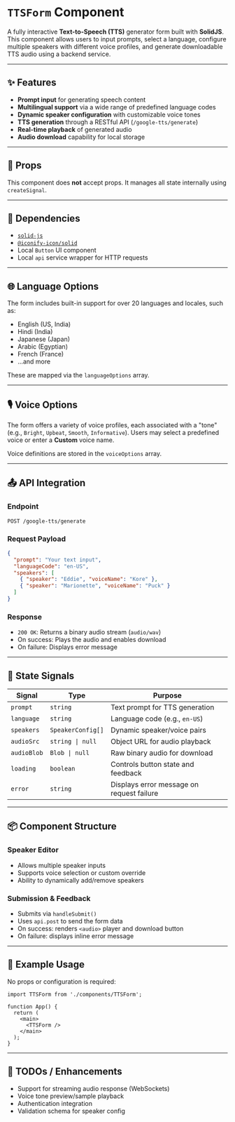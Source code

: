 # `TTSForm` Component

A fully interactive **Text-to-Speech (TTS)** generator form built with **SolidJS**. This component allows users to input prompts, select a language, configure multiple speakers with different voice profiles, and generate downloadable TTS audio using a backend service.

---

## ✨ Features

* **Prompt input** for generating speech content
* **Multilingual support** via a wide range of predefined language codes
* **Dynamic speaker configuration** with customizable voice tones
* **TTS generation** through a RESTful API (`/google-tts/generate`)
* **Real-time playback** of generated audio
* **Audio download** capability for local storage

---

## 🧩 Props

This component does **not** accept props. It manages all state internally using `createSignal`.

---

## 🔧 Dependencies

* [`solid-js`](https://www.solidjs.com/)
* [`@iconify-icon/solid`](https://docs.iconify.design/icon-components/solid/)
* Local `Button` UI component
* Local `api` service wrapper for HTTP requests

---

## 🌐 Language Options

The form includes built-in support for over 20 languages and locales, such as:

* English (US, India)
* Hindi (India)
* Japanese (Japan)
* Arabic (Egyptian)
* French (France)
* ...and more

These are mapped via the `languageOptions` array.

---

## 🎙 Voice Options

The form offers a variety of voice profiles, each associated with a "tone" (e.g., `Bright`, `Upbeat`, `Smooth`, `Informative`). Users may select a predefined voice or enter a **Custom** voice name.

Voice definitions are stored in the `voiceOptions` array.

---

## 📤 API Integration

### Endpoint

```
POST /google-tts/generate
```

### Request Payload

```json
{
  "prompt": "Your text input",
  "languageCode": "en-US",
  "speakers": [
    { "speaker": "Eddie", "voiceName": "Kore" },
    { "speaker": "Marionette", "voiceName": "Puck" }
  ]
}
```

### Response

* `200 OK`: Returns a binary audio stream (`audio/wav`)
* On success: Plays the audio and enables download
* On failure: Displays error message

---

## 🧠 State Signals

| Signal      | Type              | Purpose                                   |
| ----------- | ----------------- | ----------------------------------------- |
| `prompt`    | `string`          | Text prompt for TTS generation            |
| `language`  | `string`          | Language code (e.g., `en-US`)             |
| `speakers`  | `SpeakerConfig[]` | Dynamic speaker/voice pairs               |
| `audioSrc`  | `string \| null`  | Object URL for audio playback             |
| `audioBlob` | `Blob \| null`    | Raw binary audio for download             |
| `loading`   | `boolean`         | Controls button state and feedback        |
| `error`     | `string`          | Displays error message on request failure |

---

## 📦 Component Structure

### Speaker Editor

* Allows multiple speaker inputs
* Supports voice selection or custom override
* Ability to dynamically add/remove speakers

### Submission & Feedback

* Submits via `handleSubmit()`
* Uses `api.post` to send the form data
* On success: renders `<audio>` player and download button
* On failure: displays inline error message

---

## 📎 Example Usage

No props or configuration is required:

```tsx
import TTSForm from './components/TTSForm';

function App() {
  return (
    <main>
      <TTSForm />
    </main>
  );
}
```

---

## 🧪 TODOs / Enhancements

* Support for streaming audio response (WebSockets)
* Voice tone preview/sample playback
* Authentication integration
* Validation schema for speaker config



